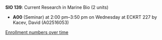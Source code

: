 **SIO 139**: Current Research in Marine Bio (2 units)

- **A00** (Seminar) at 2:00 pm–3:50 pm on Wednesday at ECKRT 227 by Kacev, David (A02516053)

[Enrollment numbers over time](./SIO139.tsv)
